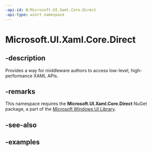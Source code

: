 ```yaml
---
-api-id: N:Microsoft.UI.Xaml.Core.Direct
-api-type: winrt namespace
---
```


<!-- Namespace syntax.
namespace Microsoft.UI.Xaml.Core.Direct 
-->

# Microsoft.UI.Xaml.Core.Direct

## -description
Provides a way for middleware authors to access low-level, high-performance XAML APIs.

## -remarks
This namespace requires the **Microsoft.UI.Xaml.Core.Direct** NuGet package, a part of the [Microsoft Windows UI Library](https://aka.ms/winui-docs).

## -see-also

## -examples

